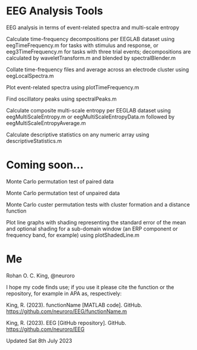 # EEG Analysis Tools

EEG analysis in terms of event-related spectra and multi-scale entropy

Calculate time-frequency decompositions per EEGLAB dataset using eegTimeFrequency.m for tasks with stimulus and response, or eeg3TimeFrequency.m for tasks with three trial events; decompositions are calculated by waveletTransform.m and blended by spectralBlender.m

Collate time-frequency files and average across an electrode cluster using eegLocalSpectra.m

Plot event-related spectra using plotTimeFrequency.m

Find oscillatory peaks using spectralPeaks.m

Calculate composite multi-scale entropy per EEGLAB dataset using eegMultiScaleEntropy.m or eegMultiScaleEntropyData.m followed by eegMultiScaleEntropyAverage.m

Calculate descriptive statistics on any numeric array using descriptiveStatistics.m


# Coming soon...

Monte Carlo permutation test of paired data

Monte Carlo permutation test of unpaired data

Monte Carlo custer permutation tests with cluster formation and a distance function

Plot line graphs with shading representing the standard error of the mean and optional shading for a sub-domain window (an ERP component or frequency band, for example) using plotShadedLine.m


# Me
Rohan O. C. King, @neuroro

I hope my code finds use; if you use it please cite the function or the repository, for example in APA as, respectively:

King, R. (2023). functionName [MATLAB code]. GitHub. https://github.com/neuroro/EEG/functionName.m

King, R. (2023). EEG [GitHub repository]. GitHub. https://github.com/neuroro/EEG

Updated Sat 8th July 2023
